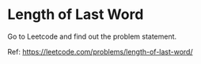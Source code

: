 # Length of Last Word

Go to Leetcode and find out the problem statement.

Ref: https://leetcode.com/problems/length-of-last-word/

